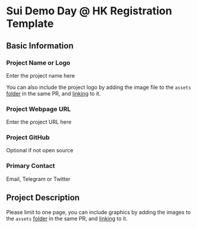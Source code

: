 # Sui Demo Day @ HK Registration Template

## Basic Information

### Project Name or Logo

Enter the project name here

You can also include the project logo by adding the image file to the `assets` [folder](./assets/) in the same PR, and [linking](https://docs.github.com/en/get-started/writing-on-github/getting-started-with-writing-and-formatting-on-github/basic-writing-and-formatting-syntax#images) to it. 

### Project Webpage URL

Enter the project URL here 

### Project GitHub

Optional if not open source

### Primary Contact

Email, Telegram or Twitter

## Project Description 

Please limit to one page, you can include graphics by adding the images to the `assets` [folder](./assets/) in the same PR, and [linking](https://docs.github.com/en/get-started/writing-on-github/getting-started-with-writing-and-formatting-on-github/basic-writing-and-formatting-syntax#images) to it. 